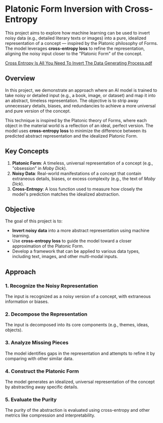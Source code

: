# Platonic Form Inversion with Cross-Entropy

This project aims to explore how machine learning can be used to invert noisy data (e.g., detailed literary texts or images) into a pure, idealized representation of a concept — inspired by the Platonic philosophy of Forms. The model leverages **cross-entropy loss** to refine the representation, aligning the noisy input closer to the "Platonic Form" of the concept.

[Cross Entropy Is All You Need To Invert The Data Generating Process.pdf](https://github.com/user-attachments/files/18288593/Cross.Entropy.Is.All.You.Need.To.Invert.The.Data.Generating.Process.pdf)

## Overview

In this project, we demonstrate an approach where an AI model is trained to take noisy or detailed input (e.g., a book, image, or dataset) and map it into an abstract, timeless representation. The objective is to strip away unnecessary details, biases, and redundancies to achieve a more universal and pure version of the concept.

This technique is inspired by the Platonic theory of Forms, where each object in the material world is a reflection of an ideal, perfect version. The model uses **cross-entropy loss** to minimize the difference between its predicted abstract representation and the idealized Platonic Form.

## Key Concepts

1. **Platonic Form**: A timeless, universal representation of a concept (e.g., "obsession" in *Moby Dick*).
2. **Noisy Data**: Real-world manifestations of a concept that contain extraneous details, biases, or excess complexity (e.g., the text of *Moby Dick*).
3. **Cross-Entropy**: A loss function used to measure how closely the model's prediction matches the idealized abstraction.

## Objective

The goal of this project is to:
- **Invert noisy data** into a more abstract representation using machine learning.
- Use **cross-entropy loss** to guide the model toward a closer approximation of the Platonic Form.
- Develop a framework that can be applied to various data types, including text, images, and other multi-modal inputs.

## Approach

### 1. Recognize the Noisy Representation
The input is recognized as a noisy version of a concept, with extraneous information or biases.

### 2. Decompose the Representation
The input is decomposed into its core components (e.g., themes, ideas, objects).

### 3. Analyze Missing Pieces
The model identifies gaps in the representation and attempts to refine it by comparing with other similar data.

### 4. Construct the Platonic Form
The model generates an idealized, universal representation of the concept by abstracting away specific details.

### 5. Evaluate the Purity
The purity of the abstraction is evaluated using cross-entropy and other metrics like compression and interpretability.

